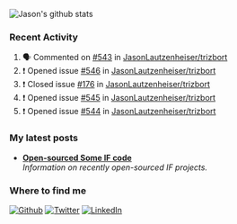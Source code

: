 ![Jason's github stats](https://github-readme-stats.vercel.app/api?username=jasonlautzenheiser&show_icons=true)

### Recent Activity
<!--START_SECTION:activity-->
1. 🗣 Commented on [#543](https://github.com/JasonLautzenheiser/trizbort/issues/543) in [JasonLautzenheiser/trizbort](https://github.com/JasonLautzenheiser/trizbort)
2. ❗️ Opened issue [#546](https://github.com/JasonLautzenheiser/trizbort/issues/546) in [JasonLautzenheiser/trizbort](https://github.com/JasonLautzenheiser/trizbort)
3. ❗️ Closed issue [#176](https://github.com/JasonLautzenheiser/trizbort/issues/176) in [JasonLautzenheiser/trizbort](https://github.com/JasonLautzenheiser/trizbort)
4. ❗️ Opened issue [#545](https://github.com/JasonLautzenheiser/trizbort/issues/545) in [JasonLautzenheiser/trizbort](https://github.com/JasonLautzenheiser/trizbort)
5. ❗️ Opened issue [#544](https://github.com/JasonLautzenheiser/trizbort/issues/544) in [JasonLautzenheiser/trizbort](https://github.com/JasonLautzenheiser/trizbort)
<!--END_SECTION:activity-->


<h3>My latest posts</h3>
<ul>
  <li><a href="https://lautzofif.wordpress.com/2020/08/19/open-sourced-some-if-code/"><b>Open-sourced Some IF code</b></a><br/><i>Information on recently open-sourced IF projects.</i></li>
  
</ul>

<h3>Where to find me</h3>
<p><a href="https://github.com/jasonlautzenheiser" target="_blank"><img alt="Github" src="https://img.shields.io/badge/GitHub-%2312100E.svg?&style=for-the-badge&logo=Github&logoColor=white" /></a> <a href="https://twitter.com/lautzenheiser" target="_blank"><img alt="Twitter" src="https://img.shields.io/badge/twitter-%231DA1F2.svg?&style=for-the-badge&logo=twitter&logoColor=white" /></a> <a href="https://www.linkedin.com/in/jasonlautzenheiser/" target="_blank"><img alt="LinkedIn" src="https://img.shields.io/badge/linkedin-%230077B5.svg?&style=for-the-badge&logo=linkedin&logoColor=white" /></a> </p>
